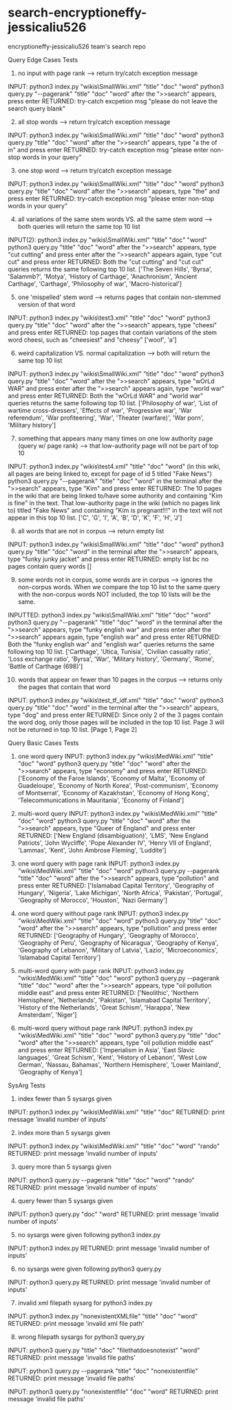 # search-encryptioneffy-jessicaliu526
encryptioneffy-jessicaliu526 team's search repo

Query Edge Cases Tests
1) no input with page rank
--> return try/catch exception message

  INPUT:
  python3 index.py "wikis\SmallWiki.xml" "title" "doc" "word"
  python3 query.py "--pagerank" "title" "doc" "word"
  after the ">>search" appears, press enter
  RETURNED: 
  try-catch excpetion msg "please do not leave the search query blank"

2) all stop words
--> return try/catch exception message

  INPUT:
  python3 index.py "wikis\SmallWiki.xml" "title" "doc" "word"
  python3 query.py "title" "doc" "word"
  after the ">>search" appears, type "a the of in" and press enter
  RETURNED:
  try-catch exception msg "please enter non-stop words in your query"

3) one stop word
--> return try/catch exception message

  INPUT:
  python3 index.py "wikis\SmallWiki.xml" "title" "doc" "word"
  python3 query.py "title" "doc" "word"
  after the ">>search" appears, type "the" and press enter
  RETURNED:
  try-catch exception msg "please enter non-stop words in your query"


4) all variations of the same stem words VS. all the same stem word
--> both queries will return the same top 10 list

  INPUT(2):
  python3 index.py "wikis\SmallWiki.xml" "title" "doc" "word"
  python3 query.py "title" "doc" "word" 
  after the ">>search" appears, type "cut cutting" and press enter
  after the ">>search" appears again, type "cut cut" and press enter
  RETURNED:
  Both the "cut cutting" and "cut cut" queries returns the same following top 10 list.
  ['The Seven Hills', 'Byrsa', 'Salammb?', 'Motya', 'History of Carthage', 'Anachronism', 'Ancient Carthage', 'Carthage', 'Philosophy of war', 'Macro-historical']

5) one 'mispelled' stem word
--> returns pages that contain non-stemmed version of that word

  INPUT:
  python3 index.py "wikis\test3.xml" "title" "doc" "word"
  python3 query.py "title" "doc" "word" 
  after the ">>search" appears, type "cheesi" and press enter
  RETURNED:
  top pages that contain variations of the stem word cheesi, such as "cheesiest" and "cheesy"
  ['woof', 'a']

6) weird capitalization VS. normal capitalization
--> both will return the same top 10 list

  INPUT:
  python3 index.py "wikis\SmallWiki.xml" "title" "doc" "word"
  python3 query.py "title" "doc" "word" 
  after the ">>search" appears, type "wOrLd WAR" and press enter
  after the ">>search" appears again, type "world war" and press enter
  RETURNED:
  Both the "wOrLd WAR" and "world war" queries returns the same following top 10 list.
  ['Philosophy of war', 'List of wartime cross-dressers', 'Effects of war', 'Progressive war', 'War referendum', 'War profiteering', 'War', 'Theater (warfare)', 'War porn', 'Military history']

7) something that appears many many times on one low authority page (query w/ page rank)
--> that low-authority page will not be part of top 10

  INPUT:
  python3 index.py "wikis\test4.xml" "title" "doc" "word" (in this wiki, all pages are being linked to, except for page of id 5 titled "Fake News")
  python3 query.py "--pagerank" "title" "doc" "word" in the terminal
  after the ">>search" appears, type "Kim" and press enter
  RETURNED:
  The 10 pages in the wiki that are being linked to/have some authority and containing "Kim is fine" in the text.
  That low-authority page in the wiki (which no pages link to) titled "Fake News" and containing "Kim is pregnant!!!" in the text will not appear in this top 10 list. ['C', 'G', 'I', 'A', 'B', 'D', 'K', 'F', 'H', 'J']

8) all words that are not in corpus
--> return empty list

  INPUT:
  python3 index.py "wikis\SmallWiki.xml" "title" "doc" "word"
  python3 query.py "title" "doc" "word" in the terminal
  after the ">>search" appears, type "funky junky jacket" and press enter
  RETURNED:
  empty list bc no pages contain query words []


9) some words not in corpus, some words are in corpus 
--> ignores the non-corpus words. When we compare the top 10 list to the same query with the non-corpus words NOT included, the top 10 lists will be the same.

  INPUTTED:
  python3 index.py "wikis\SmallWiki.xml" "title" "doc" "word"
  python3 query.py "--pagerank" "title" "doc" "word" in the terminal
  after the ">>search" appears, type "funky english war" and press enter
  after the ">>search" appears again, type "english war" and press enter
  RETURNED:
  Both the "funky english war" and "english war" queries returns the same following top 10 list.
  ['Carthage', 'Utica, Tunisia', 'Civilian casualty ratio', 'Loss exchange ratio', 'Byrsa', 'War', 'Military history', 'Germany', 'Rome', 'Battle of Carthage (698)']


10) words that appear on fewer than 10 pages in the corpus
--> returns only the pages that contain that word

  INPUT: 
  python3 index.py "wikis\test_tf_idf.xml" "title" "doc" "word"
  python3 query.py "title" "doc" "word" in the terminal
  after the ">>search" appears, type "dog" and press enter
  RETURNED:
  Since only 2 of the 3 pages contain the word dog, only those pages will be included in the top 10 list. Page 3 will not be returned in top 10 list.
  [Page 1, Page 2]



Query Basic Cases Tests
1) one word query
INPUT:
python3 index.py "wikis\MedWiki.xml" "title" "doc" "word"
python3 query.py "title" "doc" "word"
after the ">>search" appears, type "economy" and press enter
RETURNED:
['Economy of the Faroe Islands', 'Economy of Malta', 'Economy of Guadeloupe', 'Economy of North Korea', 'Post-communism', 'Economy of Montserrat', 'Economy of Kazakhstan', 'Economy of Hong Kong', 'Telecommunications in Mauritania', 'Economy of Finland']

2) multi-word query
INPUT:
python3 index.py "wikis\MedWiki.xml" "title" "doc" "word"
python3 query.py "title" "doc" "word"
after the ">>search" appears, type "Queer of England" and press enter
RETURNED:
['New England (disambiguation)', 'LMS', 'New England Patriots', 'John Wycliffe', 'Pope Alexander IV', 'Henry VII of England', 'Lammas', 'Kent', 'John Ambrose Fleming', 'Luddite']

3) one word query with page rank
INPUT:
python3 index.py "wikis\MedWiki.xml" "title" "doc" "word"
python3 query.py --pagerank "title" "doc" "word"
after the ">>search" appears, type "pollution" and press enter
RETURNED:
['Islamabad Capital Territory', 'Geography of Hungary', 'Nigeria', 'Lake Michigan', 'North Africa', 'Pakistan', 'Portugal', 'Geography of Morocco', 'Houston', 'Nazi Germany']


4) one word query without page rank
INPUT:
python3 index.py "wikis\MedWiki.xml" "title" "doc" "word"
python3 query.py "title" "doc" "word"
after the ">>search" appears, type "pollution" and press enter
RETURNED:
['Geography of Hungary', 'Geography of Morocco', 'Geography of Peru', 'Geography of Nicaragua', 'Geography of Kenya', 'Geography of Lebanon', 'Military of Latvia', 'Lazio', 'Microeconomics', 'Islamabad Capital Territory']

5) multi-word query with page rank
INPUT:
python3 index.py "wikis\MedWiki.xml" "title" "doc" "word"
python3 query.py --pagerank "title" "doc" "word"
after the ">>search" appears, type "oil pollution middle east" and press enter
RETURNED:
['Neolithic', 'Northern Hemisphere', 'Netherlands', 'Pakistan', 'Islamabad Capital Territory', 'History of the Netherlands', 'Great Schism', 'Harappa', 'New Amsterdam', 'Niger']

6) multi-word query without page rank
INPUT:
python3 index.py "wikis\MedWiki.xml" "title" "doc" "word"
python3 query.py "title" "doc" "word"
after the ">>search" appears, type "oil pollution middle east" and press enter
RETURNED:
['Imperialism in Asia', 'East Slavic languages', 'Great Schism', 'Kent', 'History of Lebanon', 'West Low German', 'Nassau, Bahamas', 'Northern Hemisphere', 'Lower Mainland', 'Geography of Kenya']



SysArg Tests
1) index fewer than 5 sysargs given

INPUT:
python3 index.py "wikis\MedWiki.xml" "title" "doc"
RETURNED:
print message 'invalid number of inputs'

2) index more than 5 sysargs given

INPUT:
python3 index.py "wikis\MedWiki.xml" "title" "doc" "word" "rando"
RETURNED:
print message 'invalid number of inputs'

3) query more than 5 sysargs given

INPUT:
python3 query.py --pagerank "title" "doc" "word" "rando"
RETURNED:
print message 'invalid number of inputs'

4) query fewer than 5 sysargs given

INPUT:
python3 query.py "doc" "word" 
RETURNED:
print message 'invalid number of inputs'

5) no sysargs were given following python3 index.py 

INPUT:
python3 index.py
RETURNED:
print message 'invalid number of inputs'

6) no sysargs were given following python3 query.py

INPUT:
python3 query.py
RETURNED:
print message 'invalid number of inputs'

7) invalid xml filepath sysarg for python3 index.py

INPUT:
python3 index.py "nonexistentXMLfile" "title" "doc" "word"
RETURNED:
print message 'invalid xml file path'

8) wrong filepath sysargs for python3 query,py

INPUT: 
python3 query.py "title" "doc" "filethatdoesnotexist" "word"
RETURNED:
print message 'invalid file paths'


INPUT:
python3 query.py --pagerank "title" "doc" "nonexistentfile" 
RETURNED:
print message 'invalid file paths'

INPUT:
python3 query.py "nonexistentfile" "doc" "word"
RETURNED:
print message 'invalid file paths'
